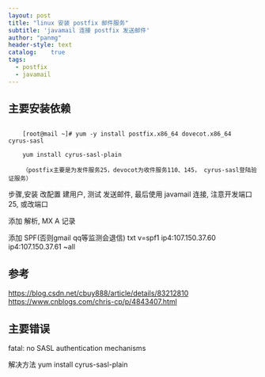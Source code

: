 ```yaml
---
layout: post
title: "linux 安装 postfix 邮件服务"
subtitle: 'javamail 连接 postfix 发送邮件'
author: "panmg"
header-style: text
catalog:    true
tags:
  - postfix
  - javamail
---
```



## 主要安装依赖

```	

	[root@mail ~]# yum -y install postfix.x86_64 dovecot.x86_64  cyrus-sasl
	
	yum install cyrus-sasl-plain
	
	（postfix主要是为发件服务25，devocot为收件服务110、145， cyrus-sasl登陆验证服务）
```


步骤,安装 改配置  建用户, 测试 发送邮件, 最后使用 javamail 连接, 注意开发端口 25, 或改端口

添加 解析, MX A 记录 

添加 SPF(否则gmail qq等监测会退信)   txt   v=spf1 ip4:107.150.37.60 ip4:107.150.37.61 ~all

## 参考 

https://blog.csdn.net/cbuy888/article/details/83212810
https://www.cnblogs.com/chris-cp/p/4843407.html

## 主要错误

fatal: no SASL authentication mechanisms 

解决方法  yum install cyrus-sasl-plain








